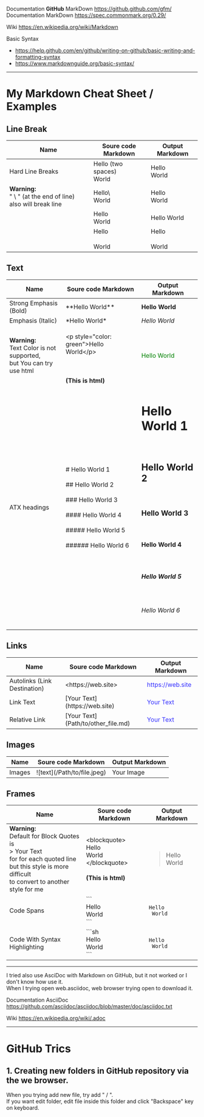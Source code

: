 



Documentation **GitHub** MarkDown   <https://github.github.com/gfm/>  
Documentation MarkDown              <https://spec.commonmark.org/0.29/>

Wiki  <https://en.wikipedia.org/wiki/Markdown>

Basic Syntax  
- <https://help.github.com/en/github/writing-on-github/basic-writing-and-formatting-syntax>
- <https://www.markdownguide.org/basic-syntax/>

---
# My Markdown Cheat Sheet / Examples 

## Line Break

<table>
<thead>
  <tr>
    <th><span style="font-weight:bold">Name</span></th>
    <th><span style="font-weight:bold">Soure code Markdown</span></th>
    <th><span style="font-weight:bold">Output Markdown</span></th>
  </tr>
</thead>
<tbody>
  <tr>
    <td>Hard Line Breaks</td>
    <td>Hello  (two spaces) <br>World<br></td>
    <td>Hello<br>World<br></td>
  </tr>
  <tr>
    <td><span style="font-weight:bold">Warning:</span><br>" \ " (at the end of line) also will break line</td>
    <td>Hello\<br>World<br></td>
    <td>Hello<br>World</td>
  </tr>
  <tr>
    <td></td>
    <td>Hello<br>World<br></td>
    <td>Hello World<br></td>
  </tr>
  <tr>
    <td></td>
    <td>Hello <br><br>World<br></td>
    <td>Hello <br><br>World<br></td>
  </tr>
</tbody>
</table>


## Text

<table>
<thead>
  <tr>
    <th><span style="font-weight:bold">Name</span></th>
    <th><span style="font-weight:bold">Soure code Markdown</span></th>
    <th><span style="font-weight:bold">Output Markdown</span></th>
  </tr>
</thead>
<tbody>
  <tr>
    <td>Strong Emphasis (Bold)</td>
    <td>**Hello World**</td>
    <td><span style="font-weight:bold">Hello World</span></td>
  </tr>
  <tr>
    <td>Emphasis (Italic)</td>
    <td>*Hello World*</td>
    <td><span style="font-style:italic">Hello World</span></td>
  </tr>
  <tr>
    <td><span style="font-weight:bold">Warning:</span><br>Text Color is not supported,<br> but You can try use html</td>
    <td><p>&lt;p style="color: green"&gt;Hello World&lt;/p&gt;</p><br><br><span style="font-weight:bold">(This is html)</span></td>
    <td><p style="color:green">Hello World</p></td>
  </tr>
  <tr>
    <td>ATX headings</td>
    <td># Hello World 1<br> <br>## Hello World 2<br> <br>### Hello World 3<br> <br>#### Hello World 4<br> <br>##### Hello World 5<br> <br>###### Hello World 6</td>
    <td><h1>Hello World 1</h1><br><h2>Hello World 2</h2><br><h3>Hello World 3</h3><br><h4>Hello World 4</h4><br><h5>Hello World 5</h5><br><h6>Hello World 6</h6></td>
  </tr>
</tbody>
</table>


## Links 

<table>
<thead>
  <tr>
    <th><span style="font-weight:bold">Name</span></th>
    <th><span style="font-weight:bold">Soure code Markdown</span></th>
    <th><span style="font-weight:bold">Output Markdown</span></th>
  </tr>
</thead>
<tbody>
  <tr>
    <td>Autolinks (Link Destination)<br></td>
    <td>&lt;https://web.site&gt;</td>
    <td><span style="color:rgb(53, 49, 255)">https://web.site</span></td>
  </tr>
  <tr>
    <td>Link Text<br></td>
    <td>[Your Text](https://web.site)<br></td>
    <td><span style="color:rgb(53, 49, 255)">Your Text</span><br></td>
  </tr>
  <tr>
    <td>Relative Link</td>
    <td>[Your Text](Path/to/other_file.md)</td>
    <td><span style="color:rgb(53, 49, 255)">Your Text</span></td>
  </tr>
</tbody>
</table>


## Images

<table>
<thead>
  <tr>
    <th><span style="font-weight:bold">Name</span></th>
    <th><span style="font-weight:bold">Soure code Markdown</span></th>
    <th><span style="font-weight:bold">Output Markdown</span></th>
  </tr>
</thead>
<tbody>
  <tr>
    <td>Images</td>
    <td>![text](/Path/to/file.jpeg)</td>
    <td>Your Image</td>
  </tr>
</tbody>
</table>


## Frames

<table>
<thead>
  <tr>
    <th><span style="font-weight:bold">Name</span></th>
    <th><span style="font-weight:bold">Soure code Markdown</span></th>
    <th><span style="font-weight:bold">Output Markdown</span></th>
  </tr>
</thead>
<tbody>
  <tr>
    <td><span style="font-weight:bold">Warning:</span><br>Default for Block Quotes is <br> &gt; Your Text  <br>for for each quoted line <br>but this style is more difficult <br>to convert to another style for me</td>
    <td>&lt;blockquote&gt;<br>Hello<br> World<br>&lt;/blockquote&gt;<br> <br><span style="font-weight:bold">(This is html)</span><br></td>
    <td><blockquote>Hello<br> World</blockquote></td>
  </tr>
  <tr>
    <td>Code Spans</td>
    <td>```<br>Hello<br> World<br>```</td>
    <td><code>Hello<br> World</code></td>
  </tr>
  <tr>
    <td>Code With Syntax Highlighting</td>
    <td>```sh<br>Hello<br> World<br>```</td>
    <td><code>Hello<br> World</code></td>
  </tr>
</tbody>
</table>

---

I tried also use AsciDoc with Markdown on GitHub, but it not worked or I don't know how use it.  
When I trying open web.asciidoc, web browser trying open to download it.

Documentation AsciiDoc  <https://github.com/asciidoc/asciidoc/blob/master/doc/asciidoc.txt>

Wiki <https://en.wikipedia.org/wiki/.adoc>

---

# GitHub Trics 

## 1. Creating new folders in GitHub repository via the we browser.

When you trying add new file, try add " / ".  
If you want edit folder, edit file inside this folder and click "Backspace" key on keyboard.



